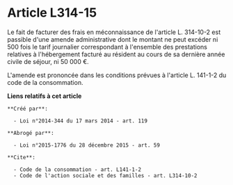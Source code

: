 # Article L314-15

Le fait de facturer des frais en méconnaissance de l'article L. 314-10-2 est passible d'une amende administrative dont le
montant ne peut excéder ni 500 fois le tarif journalier correspondant à l'ensemble des prestations relatives à l'hébergement
facturé au résident au cours de sa dernière année civile de séjour, ni 50 000 €. 

L'amende est prononcée dans les conditions prévues à l'article L. 141-1-2 du code de la consommation.

**Liens relatifs à cet article**

	**Créé par**:

	  - Loi n°2014-344 du 17 mars 2014 - art. 119

	**Abrogé par**:

	  - Loi n°2015-1776 du 28 décembre 2015 - art. 59

	**Cite**:

	  - Code de la consommation - art. L141-1-2
	  - Code de l'action sociale et des familles - art. L314-10-2
